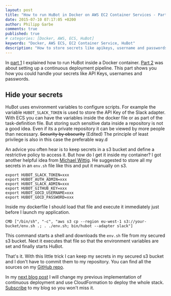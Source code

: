 ```yaml
---
layout: post
title: "How to run HuBot in Docker on AWS EC2 Container Services - Part 3"
date: 2015-07-10 07:17:05 +0200
author: Philipp Garbe
comments: true
published: true
# categories: [Docker, AWS, ECS, HuBot]
keywords: "Docker, AWS ECS, EC2 Container Service, HuBot"
description: "How to store secrets like apikeys, username and passwords of a docker container while using AWS EC2 Container Services ECS"
---
```


In [part 1](http://pgarbe.github.io/blog/2015/03/24/how-to-run-hubot-in-docker-on-aws-ec2-container-services-part-1/) I explained how to run HuBot inside a Docker container. [Part 2](http://pgarbe.github.io/blog/2015/05/11/how-to-run-hubot-in-docker-on-aws-ec2-container-services-part-2/) was about setting up a continuous deployment pipeline. This part shows you how you could handle your secrets like API Keys, usernames and passwords.


## Hide your secrets
HuBot uses environment variables to configure scripts. For example the variable ```HUBOT_SLACK_TOKEN``` is used to store the API Key of the Slack adapter. With ECS you can have the variables inside the docker file or as part of the task-definition file. But storing such sensitive data inside a repository is not a good idea. Even if its a private repository it can be viewed by more people than necessary. ~~Security by obscurity~~ (Edited) The principle of least privilege is also in this case the preferable way.d

An advice you often hear is to keep secrets in a s3 bucket and define a restrictive policy to access it. But how do I get it inside my container? I got another helpful idea from [Michael Wittig](https://michaelwittig.info/). He suggested to store all my secrets in an ```env.sh``` file like this and put it manually on s3.

    export HUBOT_SLACK_TOKEN=xxx
    export HUBOT_AUTH_ADMIN=xxx
    export HUBOT_SLACK_ADMIN=xxx
    export HUBOT_GITHUB_KEY=xxx
    export HUBOT_GOCD_USERNAME=xxx
    export HUBOT_GOCD_PASSWORD=xxx

Inside my dockerfile I should load that file and execute it immediately just before I launch my application.

    CMD ["/bin/sh", "-c", "aws s3 cp --region eu-west-1 s3://your-bucket/env.sh .; . ./env.sh; bin/hubot --adapter slack"]

This command starts a shell and downloads the ```env.sh``` file from my secured s3 bucket. Next it executes that file so that the environment variables are set and finally starts HuBot.

That's it. With this little trick I can keep my secrets in my secured s3 bucket and I don't have to commit them to my repository. You can find all the sources on my [GitHub repo](https://github.com/pgarbe/tatsu-hubot).

In my [next blog post](http://pgarbe.github.io/blog/2015/08/24/how-to-run-hubot-in-docker-on-aws-ec2-container-services-part-4/) I will change my previous implementation of continuous deployment and use CloudFormation to deploy the whole stack. [Subscribe](http://feeds.feedburner.com/pgarbe) to my blog so you won't miss it.
